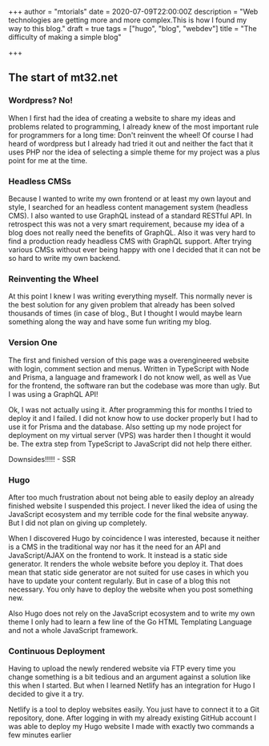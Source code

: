 +++
author = "mtorials"
date = 2020-07-09T22:00:00Z
description = "Web technologies are getting more and more complex.This is how I found my way to this blog."
draft = true
tags = ["hugo", "blog", "webdev"]
title = "The difficulty of making a simple blog"

+++
## The start of mt32.net

### Wordpress? No!

When I first had the idea of creating a website to share my ideas and problems related to programming, I already knew of the most important rule for programmers for a long time: Don't reinvent the wheel! Of course I had heard of wordpress but I already had tried it out and neither the fact that it uses PHP nor the idea of selecting a simple theme for my project was a plus point for me at the time.

### Headless CMSs

Because I wanted to write my own frontend or at least my own layout and style, I searched for an headless content management system (headless CMS). I also wanted to use GraphQL instead of a standard RESTful API. In retrospect this was not a very smart requirement, because my idea of a blog does not really need the benefits of GraphQL. Also it was very hard to find a production ready headless CMS with GraphQL support. After trying various CMSs without ever being happy with one I decided that it can not be so hard to write my own backend.

### Reinventing the Wheel

At this point I knew I was writing everything myself. This normally never is the best solution for any given problem that already has been solved thousands of times (in case of blog., But I thought I would maybe learn something along the way and have some fun writing my blog.

### Version One

The first and finished version of this page was a overengineered website with login, comment section and menus. Written in TypeScript with Node and Prisma, a language and framework I do not know well, as well as Vue for the frontend, the software ran but the codebase was more than ugly. But I was using a GraphQL API!

Ok, I was not actually using it. After programming this for months I tried to deploy it and I failed. I did not know how to use docker properly but I had to use it for Prisma and the database. Also setting up my node project for deployment on my virtual server (VPS) was harder then I thought it would be. The extra step from TypeScript to JavaScript did not help there either.

Downsides!!!!! - SSR

### Hugo

After too much frustration about not being able to easily deploy an already finished website I suspended this project. I never liked the idea of using the JavaScript ecosystem and my terrible code for the final website anyway. But I did not plan on giving up completely.

When I discovered Hugo by coincidence I was interested, because it neither is a CMS in the traditional way nor has it the need for an API and JavaScript/AJAX on the frontend to work. It instead is a static side generator. It renders the whole website before you deploy it. That does mean that static side generator are not suited for use cases in which you have to update your content regularly. But in case of a blog this not necessary. You only have to deploy the website when you post something new.

Also Hugo does not rely on the JavaScript ecosystem and to write my own theme I only had to learn a few line of the Go HTML Templating Language and not a whole JavaScript framework.

### Continuous Deployment

Having to upload the newly rendered website via FTP every time you change something is a bit tedious and an argument against a solution like this when I started. But when I learned Netlify has an integration for Hugo I decided to give it a try.

Netlify is a tool to deploy websites easily. You just have to connect it to a Git repository, done. After logging in with my already existing GitHub account I was able to deploy my Hugo website I made with exactly two commands a few minutes earlier 